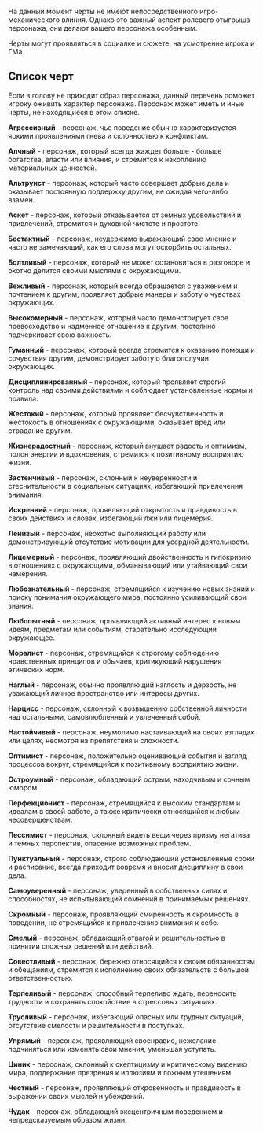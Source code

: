 На данный момент черты не имеют непосредственного игро-механического влиния. Однако это важный аспект ролевого отыгрыша персонажа, они делают вашего персонажа особенным.

Черты могут проявляться в социалке и сюжете, на усмотрение игрока и ГМа.

## Список черт

Если в голову не приходит образ персонажа, данный перечень поможет игроку оживить характер персонажа. Персонаж может иметь и иные черты, не находящиеся в этом списке.

**Агрессивный** - персонаж, чье поведение обычно характеризуется яркими проявлениями гнева и склонностью к конфликтам.

**Алчный** - персонаж, который всегда жаждет больше - больше богатства, власти или влияния, и стремится к накоплению материальных ценностей.

**Альтруист** - персонаж, который часто совершает добрые дела и оказывает постоянную поддержку другим, не ожидая чего-либо взамен.

**Аскет** - персонаж, который отказывается от земных удовольствий и привлечений, стремится к духовной чистоте и простоте.

**Бестактный** - персонаж, неудержимо выражающий свое мнение и часто не замечающий, как его слова могут оскорбить остальных.

**Болтливый** - персонаж, который не может остановиться в разговоре и охотно делится своими мыслями с окружающими.

**Вежливый** - персонаж, который всегда обращается с уважением и почтением к другим, проявляет добрые манеры и заботу о чувствах окружающих.

**Высокомерный** - персонаж, который часто демонстрирует свое превосходство и надменное отношение к другим, постоянно подчеркивает свою важность.

**Гуманный** - персонаж, который всегда стремится к оказанию помощи и сочувствия другим, демонстрирует заботу о благополучии окружающих.

**Дисциплинированный** - персонаж, который проявляет строгий контроль над своими действиями и соблюдает установленные нормы и правила.

**Жестокий** - персонаж, который проявляет бесчувственность и жестокость в отношениях с окружающими, оказывает вред или страдание другим.

**Жизнерадостный** - персонаж, который внушает радость и оптимизм, полон энергии и вдохновения, стремится к позитивному восприятию жизни.

**Застенчивый** - персонаж, склонный к неуверенности и стеснительности в социальных ситуациях, избегающий привлечения внимания.

**Искренний** - персонаж, проявляющий открытость и правдивость в своих действиях и словах, избегающий лжи или лицемерия.

**Ленивый** - персонаж, неохотно выполняющий работу или демонстрирующий отсутствие мотивации для усердной деятельности.

**Лицемерный** - персонаж, проявляющий двойственность и гипокризию в отношениях с окружающими, обманывающий или утайвающий свои намерения.

**Любознательный** - персонаж, стремящийся к изучению новых знаний и поиску понимания окружающего мира, постоянно усиливающий свои знания.

**Любопытный** - персонаж, проявляющий активный интерес к новым идеям, предметам или событиям, старательно исследующий окружающее.

**Моралист** - персонаж, стремящийся к строгому соблюдению нравственных принципов и обычаев, критикующий нарушения этических норм.

**Наглый** - персонаж, обычно проявляющий наглость и дерзость, не уважающий личное пространство или интересы других.

**Нарцисс** - персонаж, склонный к возвышению собственной личности над остальными, самовлюбленный и увлеченный собой.

**Настойчивый** - персонаж, неумолимо настаивающий на своих взглядах или целях, несмотря на препятствия и сложности.

**Оптимист** - персонаж, положительно оценивающий события и взгляд процессов вокруг, стремящийся к позитивному восприятию жизни.

**Остроумный** - персонаж, обладающий острым, находчивым и сочным юмором.

**Перфекционист** - персонаж, стремящийся к высоким стандартам и идеалам в своей работе, а также критически относящийся к любым несовершенствам.

**Пессимист** - персонаж, склонный видеть вещи через призму негатива и темных перспектив, опасение возможных проблем.

**Пунктуальный** - персонаж, строго соблюдающий установленные сроки и расписание, всегда приходит вовремя и вносит дисциплину в свои дела.

**Самоуверенный** - персонаж, уверенный в собственных силах и способностях, не испытывающий сомнений в принимаемых решениях.

**Скромный** - персонаж, проявляющий смиренность и скромность в поведении, не стремящийся к привлечению внимания к себе.

**Смелый** - персонаж, обладающий отвагой и решительностью в принятии сложных решений или действий.

**Совестливый** - персонаж, бережно относящийся к своим обязанностям и обещаниям, стремится к исполнению своих обязательств с большой ответственностью.

**Терпеливый** - персонаж, способный терпеливо ждать, переносить трудности и сохранять спокойствие в стрессовых ситуациях.

**Трусливый** - персонаж, избегающий опасных или трудных ситуаций, отсутствие смелости и решительности в поступках.

**Упрямый** - персонаж, проявляющий своенравие, нежелание подчиняться или изменять свои мнения, уменьшая уступать.

**Циник** - персонаж, склонный к скептицизму и критическому видению мира, поддержание презрения к иллюзиям и ложным утешениям.

**Честный** - персонаж, проявляющий откровенность и правдивость в выражении своих мыслей и убеждений.

**Чудак** - персонаж, обладающий эксцентричным поведением и непредсказуемым образом жизни.